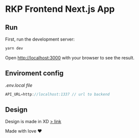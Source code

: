 # RKP Frontend Next.js App

## Run

First, run the development server:

```bash
yarn dev
```

Open [http://localhost:3000](http://localhost:3000) with your browser to see the result.

## Enviroment config

_.env.local file_

```js
API_URL=http://localhost:1337 // url to backend
```

## Design

Design is made in XD [> link](https://xd.adobe.com/view/deaf975d-1d4a-42e2-8310-06c74dad4f45-8bfc/)

Made with love ❤️
